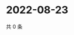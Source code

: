 # 2022-08-23

共 0 条

<!-- BEGIN WEIBO -->
<!-- 最后更新时间 Tue Aug 23 2022 17:16:06 GMT+0800 (China Standard Time) -->

<!-- END WEIBO -->
